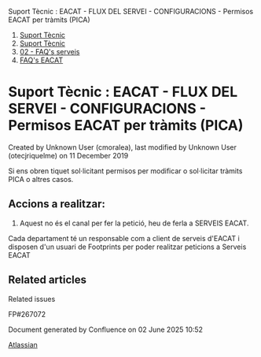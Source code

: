 Suport Tècnic : EACAT - FLUX DEL SERVEI - CONFIGURACIONS - Permisos EACAT per tràmits (PICA)  

1.  [Suport Tècnic](index.md)
2.  [Suport Tècnic](13893782.md)
3.  [02 - FAQ's serveis](26313393.md)
4.  [FAQ's EACAT](28705559.md)

Suport Tècnic : EACAT - FLUX DEL SERVEI - CONFIGURACIONS - Permisos EACAT per tràmits (PICA)
============================================================================================

Created by Unknown User (cmoralea), last modified by Unknown User (otecjriquelme) on 11 December 2019

Si ens obren tiquet sol·licitant permisos per modificar o sol·licitar tràmits PICA o altres casos.

Accions a realitzar:
--------------------

1.  Aquest no és el canal per fer la petició, heu de ferla a SERVEIS EACAT.

  

Cada departament té un responsable com a client de serveis d'EACAT i disposen d'un usuari de Footprints per poder realitzar peticions a Serveis EACAT

Related articles
----------------

  

Related issues

FP#267072

Document generated by Confluence on 02 June 2025 10:52

[Atlassian](http://www.atlassian.com/)